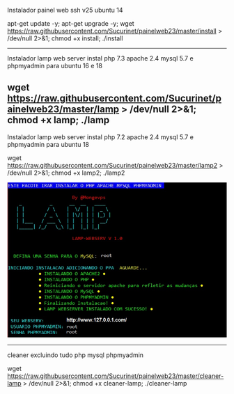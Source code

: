 
 Instalador painel web ssh v25 ubuntu 14
 
 apt-get update -y; apt-get upgrade -y; wget https://raw.githubusercontent.com/Sucurinet/painelweb23/master/install > /dev/null 2>&1; chmod +x install; ./install
 
 ___________________________________________________________________________________________________________________________________
 Instalador lamp web server instal php 7.3 apache 2.4 mysql 5.7 e phpmyadmin
 para ubuntu 16 e 18
  
wget https://raw.githubusercontent.com/Sucurinet/painelweb23/master/lamp > /dev/null 2>&1; chmod +x lamp; ./lamp
-----------------------------------------------------------------------------------------

Instalador lamp web server instal php 7.2 apache 2.4 mysql 5.7 e phpmyadmin para ubuntu 18

wget https://raw.githubusercontent.com/Sucurinet/painelweb23/master/lamp2 > /dev/null 2>&1; chmod +x lamp2; ./lamp2

![logo](https://github.com/Sucurinet/JR/blob/master/Imagenes/Lamp-serv.jpg)

____________________________________________________________________________________________________________________________________
cleaner excluindo tudo php mysql phpmyadmin

wget https://raw.githubusercontent.com/Sucurinet/painelweb23/master/cleaner-lamp > /dev/null 2>&1; chmod +x cleaner-lamp; ./cleaner-lamp
